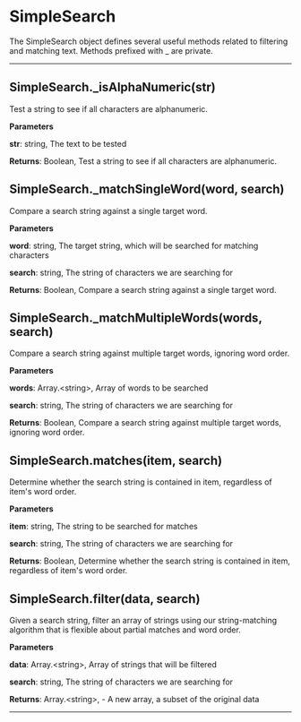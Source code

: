 SimpleSearch
===

The SimpleSearch object defines several useful methods related to filtering and matching text. Methods prefixed with _ are private.



---

SimpleSearch._isAlphaNumeric(str) 
-----------------------------
Test a string to see if all characters are alphanumeric.

**Parameters**

**str**: string, The text to be tested

**Returns**: Boolean, Test a string to see if all characters are alphanumeric.

SimpleSearch._matchSingleWord(word, search) 
-----------------------------
Compare a search string against a single target word.

**Parameters**

**word**: string, The target string, which will be searched for
                          matching characters

**search**: string, The string of characters we are searching for

**Returns**: Boolean, Compare a search string against a single target word.

SimpleSearch._matchMultipleWords(words, search) 
-----------------------------
Compare a search string against multiple target words, ignoring word order.

**Parameters**

**words**: Array.&lt;string&gt;, Array of words to be searched

**search**: string, The string of characters we are searching for

**Returns**: Boolean, Compare a search string against multiple target words, ignoring word order.

SimpleSearch.matches(item, search) 
-----------------------------
Determine whether the search string is contained in item, regardless of
item's word order.

**Parameters**

**item**: string, The string to be searched for matches

**search**: string, The string of characters we are searching for

**Returns**: Boolean, Determine whether the search string is contained in item, regardless of
item's word order.

SimpleSearch.filter(data, search) 
-----------------------------
Given a search string, filter an array of strings using our string-matching
algorithm that is flexible about partial matches and word order.

**Parameters**

**data**: Array.&lt;string&gt;, Array of strings that will be filtered

**search**: string, The string of characters we are searching for

**Returns**: Array.&lt;string&gt;, - A new array, a subset of the original data


---









